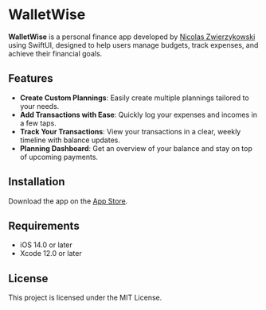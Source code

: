 # WalletWise

**WalletWise** is a personal finance app developed by [Nicolas Zwierzykowski](https://nicolasz.dev/en) using SwiftUI, designed to help users manage budgets, track expenses, and achieve their financial goals.

## Features
- **Create Custom Plannings**: Easily create multiple plannings tailored to your needs.
- **Add Transactions with Ease**: Quickly log your expenses and incomes in a few taps.
- **Track Your Transactions**: View your transactions in a clear, weekly timeline with balance updates.
- **Planning Dashboard**: Get an overview of your balance and stay on top of upcoming payments.

## Installation
Download the app on the [App Store](https://apps.apple.com/ca/app/walletwise-personal-finances/id6578462190).

## Requirements
- iOS 14.0 or later
- Xcode 12.0 or later

## License
This project is licensed under the MIT License.
